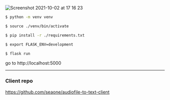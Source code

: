 ![Screenshot 2021-10-02 at 17 16 23](https://user-images.githubusercontent.com/5929502/135720335-5b1a2ca0-6165-4945-a440-48c8ded62e60.png)

```sh
$ python -m venv venv
```

```sh
$ source ./venv/bin/activate
```

```sh
$ pip install -r ./requirements.txt
```

```sh
$ export FLASK_ENV=development
```

```sh
$ flask run
```

go to http://localhost:5000

---

### Client repo

https://github.com/seaone/audiofile-to-text-client
